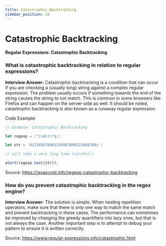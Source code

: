 ```yaml
---
title: Catastrophic Backtracking
sidebar_position: 15
---
```


# Catastrophic Backtracking

**Regular Expressions: Catastrophic Backtracking**

<head>
  <title>Catastrophic Backtracking - JavaScript Interview Questions & Answers</title>
  <meta charSet="utf-8" />
</head>

### What is catastrophic backtracking in relation to regular expressions?

**Interview Answer:** Catastrophic backtracking is a condition that can occur if you are checking a (usually long) string against a complex regular expression. The problem usually occurs if something towards the end of the string causes the string to not match. This is common in some browsers like Firefox and can happen on the server-side as well. It should be noted, catastrophic backtracking is also known as a runaway regular expression.

Code Example:

```js
// Example: Catastrophic Backtracking

let regexp = /^(\d+)\*$/;

let str = '012345678901234567890123456789z';

// will take a very long time (careful!)

alert(regexp.test(str));
```

Source: <https://javascript.info/regexp-catastrophic-backtracking>

### How do you prevent catastrophic backtracking in the regex engine?

**Interview Answer:** The solution is simple. When nesting repetition operators, make sure that there is only one way to match the same match and prevent backtracking in these cases. The performance can sometimes be improved by changing the greedy quantifiers into lazy ones, but that is not always the case. Another important step is to attempt to debug your pattern to ensure it is written correctly.

Source: <https://www.regular-expressions.info/catastrophic.html>

